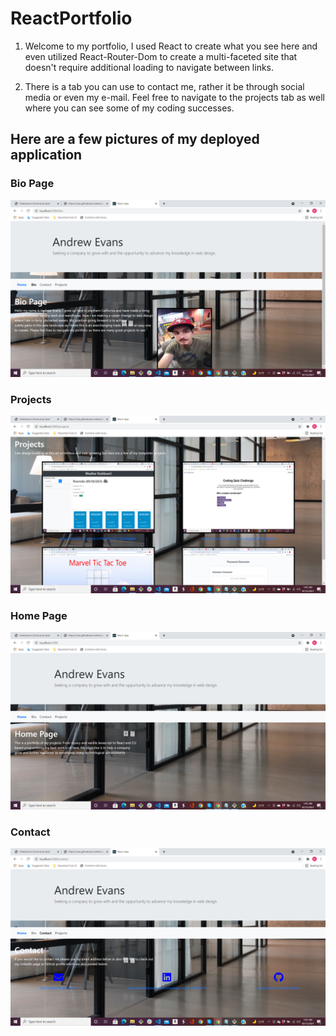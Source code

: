 # ReactPortfolio

1. Welcome to my portfolio, I used React to create what you see here and even utilized React-Router-Dom
to create a multi-faceted site that doesn't require additional loading to navigate between links.

2. There is a tab you can use to contact me, rather it be through social media or even my e-mail. Feel 
free to navigate to the projects tab as well where you can see some of my coding successes.

## Here are a few pictures of my deployed application

### Bio Page

![](./readMEpngs/firstUp.png)

### Projects

![](./readMEpngs/second.png)

### Home Page

![](./readMEpngs/third.png)

### Contact

![](./readMEpngs/fourth.png)